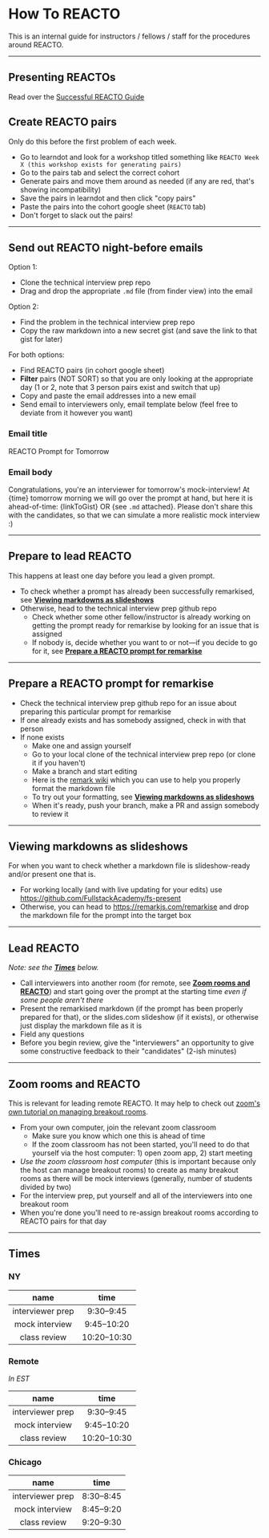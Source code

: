 # How To REACTO

This is an internal guide for instructors / fellows / staff for the procedures around REACTO.

---

## Presenting REACTOs
Read over the [Successful REACTO Guide](https://docs.google.com/presentation/d/1W9TDNteDyxhx6m1Ev5Y1C4DNoXFbaniBvmp5YuXnwI8/edit?usp=sharing)

## Create REACTO pairs

Only do this before the first problem of each week.

- Go to learndot and look for a workshop titled something like `REACTO Week X (this workshop exists for generating pairs)`
- Go to the pairs tab and select the correct cohort 
- Generate pairs and move them around as needed (if any are red, that's showing incompatibility)
- Save the pairs in learndot and then click "copy pairs"
- Paste the pairs into the cohort google sheet (`REACTO` tab)
- Don't forget to slack out the pairs!

---

## Send out REACTO night-before emails

Option 1:
- Clone the technical interview prep repo
- Drag and drop the appropriate `.md` file (from finder view) into the email

Option 2:
- Find the problem in the technical interview prep repo
- Copy the raw markdown into a new secret gist (and save the link to that gist for later)

For both options:
- Find REACTO pairs (in cohort google sheet)
- **Filter** pairs (NOT SORT) so that you are only looking at the appropriate day (1 or 2, note that 3 person pairs exist and switch that up)
- Copy and paste the email addresses into a new email
- Send email to interviewers only, email template below (feel free to deviate from it however you want)

### Email title

REACTO Prompt for Tomorrow

### Email body

Congratulations, you're an interviewer for tomorrow's mock-interview! At {time} tomorrow morning we will go over the prompt at hand, but here it is ahead-of-time: {linkToGist} OR {see `.md` attached}. Please don't share this with the candidates, so that we can simulate a more realistic mock interview :)

---

## Prepare to lead REACTO

This happens at least one day before you lead a given prompt.

- To check whether a prompt has already been successfully remarkised, see [**Viewing markdowns as slideshows**](#viewing-markdowns-as-slideshows)
- Otherwise, head to the technical interview prep github repo
  - Check whether some other fellow/instructor is already working on getting the prompt ready for remarkise by looking for an issue that is assigned
  - If nobody is, decide whether you want to or not—if you decide to go for it, see [**Prepare a REACTO prompt for remarkise**](#prepare-a-reacto-prompt-for-remarkise)

---

## Prepare a REACTO prompt for remarkise

- Check the technical interview prep github repo for an issue about preparing this particular prompt for remarkise
- If one already exists and has somebody assigned, check in with that person
- If none exists
  - Make one and assign yourself
  - Go to your local clone of the technical interview prep repo (or clone it if you haven't)
  - Make a branch and start editing
  - Here is the [remark wiki](https://github.com/gnab/remark/wiki) which you can use to help you properly format the markdown file
  - To try out your formatting, see [**Viewing markdowns as slideshows**](#viewing-markdowns-as-slideshows)
  - When it's ready, push your branch, make a PR and assign somebody to review it

---

## Viewing markdowns as slideshows

For when you want to check whether a markdown file is slideshow-ready and/or present one that is.

- For working locally (and with live updating for your edits) use https://github.com/FullstackAcademy/fs-present
- Otherwise, you can head to https://remarkjs.com/remarkise and drop the markdown file for the prompt into the target box

---

## Lead REACTO

*Note: see the [**Times**](#times) below.*

- Call interviewers into another room (for remote, see [**Zoom rooms and REACTO**](#zoom-rooms-and-reacto)) and start going over the prompt at the starting time *even if some people aren't there*
- Present the remarkised markdown (if the prompt has been properly prepared for that), or the slides.com slideshow (if it exists), or otherwise just display the markdown file as it is
- Field any questions
- Before you begin review, give the "interviewers" an opportunity to give some constructive feedback to their "candidates" (2-ish minutes)

---

## Zoom rooms and REACTO

This is relevant for leading remote REACTO. It may help to check out [zoom's own tutorial on managing breakout rooms](https://support.zoom.us/hc/en-us/articles/206476313-Managing-Video-Breakout-Rooms).

- From your own computer, join the relevant zoom classroom
  - Make sure you know which one this is ahead of time
  - If the zoom classroom has not been started, you'll need to do that yourself via the host computer: 1) open zoom app, 2) start meeting
- *Use the zoom classroom host computer* (this is important because only the host can manage breakout rooms) to create as many breakout rooms as there will be mock interviews (generally, number of students divided by two)
- For the interview prep, put yourself and all of the interviewers into one breakout room
- When you're done you'll need to re-assign breakout rooms according to REACTO pairs for that day

---

## Times

### NY

| name             | time        |
|:----------------:|:-----------:|
| interviewer prep | 9:30–9:45   |
| mock interview   | 9:45–10:20  |
| class review     | 10:20–10:30 |

### Remote

*In EST*

| name             | time        |
|:----------------:|:-----------:|
| interviewer prep | 9:30–9:45   |
| mock interview   | 9:45–10:20  |
| class review     | 10:20–10:30 |

### Chicago

| name             | time      |
|:----------------:|:---------:|
| interviewer prep | 8:30–8:45 |
| mock interview   | 8:45–9:20 |
| class review     | 9:20–9:30 |
